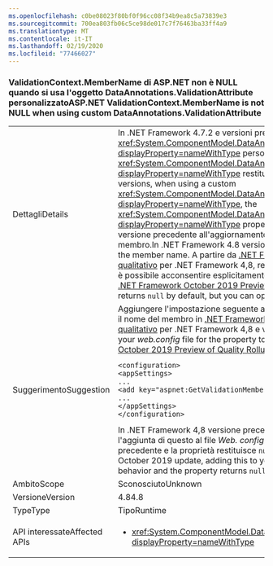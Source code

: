 ```yaml
---
ms.openlocfilehash: c0be08023f80bf0f96cc08f34b9ea8c5a73839e3
ms.sourcegitcommit: 700ea803fb06c5ce98de017c7f76463ba33ff4a9
ms.translationtype: MT
ms.contentlocale: it-IT
ms.lasthandoff: 02/19/2020
ms.locfileid: "77466027"
---
```

### <a name="aspnet-validationcontextmembername-is-not-null-when-using-custom-dataannotationsvalidationattribute"></a><span data-ttu-id="23abd-101">ValidationContext.MemberName di ASP.NET non è NULL quando si usa l'oggetto DataAnnotations.ValidationAttribute personalizzato</span><span class="sxs-lookup"><span data-stu-id="23abd-101">ASP.NET ValidationContext.MemberName is not NULL when using custom DataAnnotations.ValidationAttribute</span></span>

|   |   |
|---|---|
|<span data-ttu-id="23abd-102">Dettagli</span><span class="sxs-lookup"><span data-stu-id="23abd-102">Details</span></span>|<span data-ttu-id="23abd-103">In .NET Framework 4.7.2 e versioni precedenti, quando si usa un oggetto <xref:System.ComponentModel.DataAnnotations.ValidationAttribute?displayProperty=nameWithType> personalizzato, la proprietà <xref:System.ComponentModel.DataAnnotations.ValidationContext.MemberName?displayProperty=nameWithType> restituisce `null`.</span><span class="sxs-lookup"><span data-stu-id="23abd-103">In .NET Framework 4.7.2 and earlier versions, when using a custom <xref:System.ComponentModel.DataAnnotations.ValidationAttribute?displayProperty=nameWithType>, the <xref:System.ComponentModel.DataAnnotations.ValidationContext.MemberName?displayProperty=nameWithType> property returns `null`.</span></span> <span data-ttu-id="23abd-104">In .NET Framework 4,8 versione precedente all'aggiornamento del 2019 ottobre, viene restituito il nome del membro.</span><span class="sxs-lookup"><span data-stu-id="23abd-104">In .NET Framework 4.8 version prior to the October 2019 update, it returns the member name.</span></span> <span data-ttu-id="23abd-105">A partire da [.NET Framework ottobre 2019, anteprima del rollup qualitativo](https://devblogs.microsoft.com/dotnet/net-framework-october-2019-preview-of-quality-rollup/) per .NET Framework 4,8, restituisce `null` per impostazione predefinita, ma è possibile acconsentire esplicitamente a restituire il nome del membro.</span><span class="sxs-lookup"><span data-stu-id="23abd-105">Starting with [.NET Framework October 2019 Preview of Quality Rollup](https://devblogs.microsoft.com/dotnet/net-framework-october-2019-preview-of-quality-rollup/) for .NET Framework 4.8, it returns `null` by default, but you can opt in to return the member name instead.</span></span> |
|<span data-ttu-id="23abd-106">Suggerimento</span><span class="sxs-lookup"><span data-stu-id="23abd-106">Suggestion</span></span>|<span data-ttu-id="23abd-107">Aggiungere l'impostazione seguente al file *Web. config* per la proprietà per restituire il nome del membro in [.NET Framework anteprima del 2019 ottobre del rollup qualitativo](https://devblogs.microsoft.com/dotnet/net-framework-october-2019-preview-of-quality-rollup/) per .NET Framework 4,8 e versioni successive:</span><span class="sxs-lookup"><span data-stu-id="23abd-107">Add the following setting to your *web.config* file for the property to return the member name in [.NET Framework October 2019 Preview of Quality Rollup](https://devblogs.microsoft.com/dotnet/net-framework-october-2019-preview-of-quality-rollup/) for .NET Framework 4.8 and later versions:</span></span><pre><code class="lang-xml">&lt;configuration&gt;&#13;&#10;&lt;appSettings&gt;&#13;&#10;...&#13;&#10;&lt;add key=&quot;aspnet:GetValidationMemberName&quot;  value=&quot;true&quot;/&gt;&#13;&#10;...&#13;&#10;&lt;/appSettings&gt;&#13;&#10;&lt;/configuration&gt;&#13;&#10;</code></pre><span data-ttu-id="23abd-108">In .NET Framework 4,8 versione precedente all'aggiornamento di ottobre 2019, l'aggiunta di questo al file *Web. config* consente di ripristinare il comportamento precedente e la proprietà restituisce `null`.</span><span class="sxs-lookup"><span data-stu-id="23abd-108">In .NET Framework 4.8 version prior to the October 2019 update,  adding this to your *web.config* file restores the previous behavior and the property returns `null`.</span></span>|
|<span data-ttu-id="23abd-109">Ambito</span><span class="sxs-lookup"><span data-stu-id="23abd-109">Scope</span></span>|<span data-ttu-id="23abd-110">Sconosciuto</span><span class="sxs-lookup"><span data-stu-id="23abd-110">Unknown</span></span>|
|<span data-ttu-id="23abd-111">Versione</span><span class="sxs-lookup"><span data-stu-id="23abd-111">Version</span></span>|<span data-ttu-id="23abd-112">4.8</span><span class="sxs-lookup"><span data-stu-id="23abd-112">4.8</span></span>|
|<span data-ttu-id="23abd-113">Type</span><span class="sxs-lookup"><span data-stu-id="23abd-113">Type</span></span>|<span data-ttu-id="23abd-114">Tipo</span><span class="sxs-lookup"><span data-stu-id="23abd-114">Runtime</span></span>|
|<span data-ttu-id="23abd-115">API interessate</span><span class="sxs-lookup"><span data-stu-id="23abd-115">Affected APIs</span></span>|<ul><li><xref:System.ComponentModel.DataAnnotations.ValidationContext.MemberName?displayProperty=nameWithType></li></ul>|
